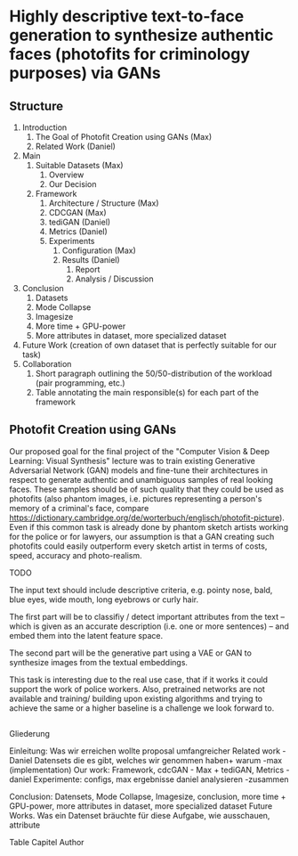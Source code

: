 # Highly descriptive text-to-face generation to synthesize authentic faces (photofits for criminology purposes) via GANs

## Structure

1. Introduction
   1. The Goal of Photofit Creation using GANs (Max)
   2. Related Work (Daniel)
2. Main
   1. Suitable Datasets (Max)
      1. Overview
      2. Our Decision
   2. Framework
      1. Architecture / Structure (Max)
      2. CDCGAN (Max)
      3. tediGAN (Daniel)
      4. Metrics (Daniel)
      5. Experiments
         1. Configuration (Max)
         2. Results (Daniel)
            1. Report
            2. Analysis / Discussion
3. Conclusion
   1. Datasets
   2. Mode Collapse
   3. Imagesize
   4. More time + GPU-power
   5. More attributes in dataset, more specialized dataset
4. Future Work (creation of own dataset that is perfectly suitable for our task)
5. Collaboration
   1. Short paragraph outlining the 50/50-distribution of the workload (pair programming, etc.)
   2. Table annotating the main responsible(s) for each part of the framework

## Photofit Creation using GANs

Our proposed goal for the final project of the "Computer Vision & Deep Learning: Visual Synthesis" lecture was to train 
existing Generative Adversarial Network (GAN) models and fine-tune their architectures in respect to generate authentic
and unambiguous samples of real looking faces. These samples should be of such quality that they could be used as
photofits (also phantom images, i.e. pictures representing a person's memory of a criminal's face, compare 
https://dictionary.cambridge.org/de/worterbuch/englisch/photofit-picture). Even if this common task is already done
by phantom sketch artists working for the police or for lawyers, our assumption is that a GAN creating such photofits
could easily outperform every sketch artist in terms of costs, speed, accuracy and photo-realism.

TODO

The input text should include descriptive criteria,
e.g. pointy nose, bald, blue eyes, wide mouth, long eyebrows or curly hair.

The first part will be to classifiy / detect important attributes from the text – which is given as an accurate description (i.e. one or more sentences) – and embed them into the latent feature space.

The second part will be the generative part using a VAE or GAN to synthesize images from the textual embeddings.

This task is interesting due to the real use case, that if it works it could support the work of police workers. Also, pretrained networks are not available and training/ building upon existing algorithms and trying to achieve the same or a higher baseline is a challenge we look forward to.


## 


Gliederung

Einleitung: Was wir erreichen wollte proposal umfangreicher
Related work -Daniel
Datensets die es gibt, welches wir genommen haben+ warum -max
(implementation) Our work: 
    Framework, cdcGAN - Max
    + tediGAN, Metrics -daniel
Experimente: 
        configs, max
            ergebnisse daniel
            analysieren -zusammen

Conclusion:
    Datensets, 
    Mode Collapse, 
    Imagesize, 
    conclusion, 
    more time + GPU-power, 
    more attributes in dataset, more specialized dataset 
Future Works.
    Was ein Datenset bräuchte für diese Aufgabe, wie ausschauen, attribute

Table 
    Capitel Author